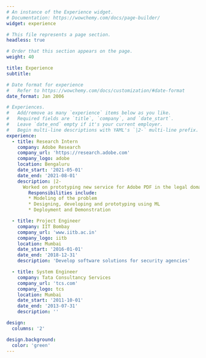 ```yaml
---
# An instance of the Experience widget.
# Documentation: https://wowchemy.com/docs/page-builder/
widget: experience

# This file represents a page section.
headless: true

# Order that this section appears on the page.
weight: 40

title: Experience
subtitle:

# Date format for experience
#   Refer to https://wowchemy.com/docs/customization/#date-format
date_format: Jan 2006

# Experiences.
#   Add/remove as many `experience` items below as you like.
#   Required fields are `title`, `company`, and `date_start`.
#   Leave `date_end` empty if it's your current employer.
#   Begin multi-line descriptions with YAML's `|2-` multi-line prefix.
experience:
  - title: Research Intern
    company: Adobe Research
    company_url: 'https://research.adobe.com'
    company_logo: adobe
    location: Bengaluru
    date_start: '2021-05-01'
    date_end: '2021-08-01'
    description: |2-
      Worked on prototyping new service for Adobe PDF in the legal domain
        Responsibilities include:
        * Modeling of the problem 
        * Designing, developing and prototyping using ML
        * Deployment and Demonstration

  - title: Project Engineer
    company: IIT Bombay
    company_url: 'www.iitb.ac.in'
    company_logo: iitb
    location: Mumbai
    date_start: '2016-01-01'
    date_end: '2018-12-31'
    description: 'Develop software solutions for security agencies'

  - title: System Engineer
    company: Tata Consultancy Services
    company_url: 'tcs.com'
    company_logo: tcs
    location: Mumbai
    date_start: '2011-10-01'
    date_end: '2013-07-31'
    description: ''

design:
  columns: '2'

design.background:
  color: 'green'
---
```

